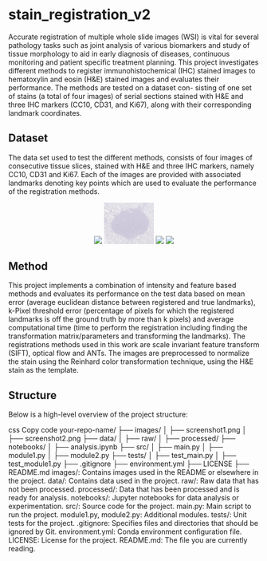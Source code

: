 # stain_registration_v2
Accurate registration of multiple whole slide images (WSI) is vital for several pathology tasks
such as joint analysis of various biomarkers and study of tissue morphology to aid in early diagnosis
of diseases, continuous monitoring and patient specific treatment planning. This project investigates
different methods to register immunohistochemical (IHC) stained images to hematoxylin and eosin
(H&E) stained images and evaluates their performance. The methods are tested on a dataset con-
sisting of one set of stains (a total of four images) of serial sections stained with H&E and three IHC
markers (CC10, CD31, and Ki67), along with their corresponding landmark coordinates.
## Dataset
The data set used to test the different methods, consists of four images of consecutive tissue slices, stained
with H&E and three IHC markers, namely CC10, CD31 and Ki67. Each of the images are provided with
associated landmarks denoting key points which are used to evaluate the performance of the registration
methods. 
<div align="center">
	<img width = "20%" src="stain_registration/TestData/01-HE.jpg">
  <img width = "20%" src="stain_registration/TestData/01-CC10.jpg">
  <img width = "20%" src="stain_registration/TestData/01-CD31.jpg">
  <img width = "20%" src="stain_registration/TestData/01-Ki67.jpg">
</div>

## Method
This project implements a combination of intensity and feature based methods and evaluates its performance on the test data based
on mean error (average euclidean distance between registered and true landmarks), k-Pixel threshold error (percentage of pixels for which the registered landmarks is off the
ground truth by more than k pixels) and average computational time (time to perform the registration including finding the transformation matrix/parameters
and transforming the landmarks).
The registrations methods used in this work are scale invariant feature transform (SIFT), optical flow and ANTs. The images are preprocessed to normalize the stain using the Reinhard color transformation technique, using the H&E stain as the template.

## Structure
Below is a high-level overview of the project structure:

css
Copy code
your-repo-name/
├── images/
│   ├── screenshot1.png
│   ├── screenshot2.png
├── data/
│   ├── raw/
│   ├── processed/
├── notebooks/
│   ├── analysis.ipynb
├── src/
│   ├── main.py
│   ├── module1.py
│   ├── module2.py
├── tests/
│   ├── test_main.py
│   ├── test_module1.py
├── .gitignore
├── environment.yml
├── LICENSE
├── README.md
images/: Contains images used in the README or elsewhere in the project.
data/: Contains data used in the project.
raw/: Raw data that has not been processed.
processed/: Data that has been processed and is ready for analysis.
notebooks/: Jupyter notebooks for data analysis or experimentation.
src/: Source code for the project.
main.py: Main script to run the project.
module1.py, module2.py: Additional modules.
tests/: Unit tests for the project.
.gitignore: Specifies files and directories that should be ignored by Git.
environment.yml: Conda environment configuration file.
LICENSE: License for the project.
README.md: The file you are currently reading.
